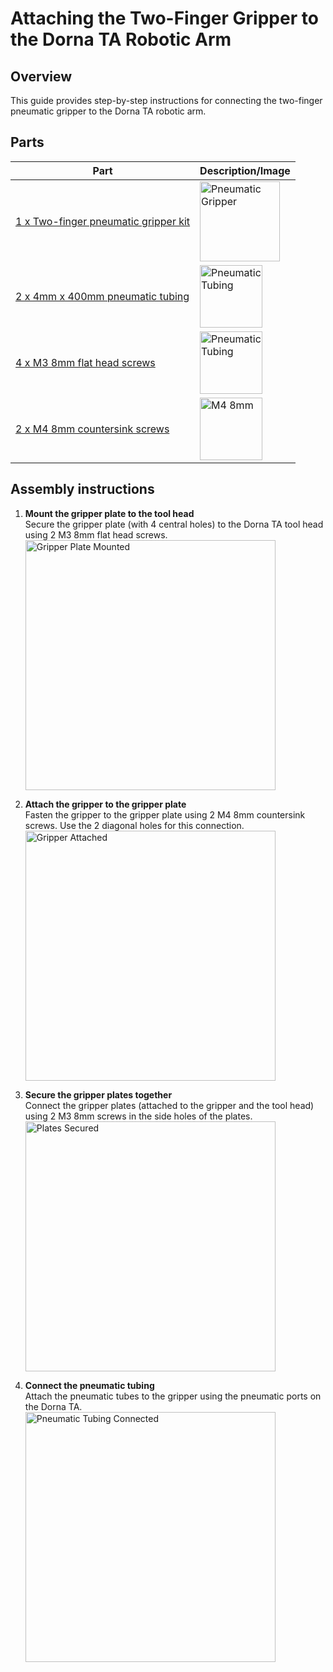 # **Attaching the Two-Finger Gripper to the Dorna TA Robotic Arm**

## **Overview**
This guide provides step-by-step instructions for connecting the two-finger pneumatic gripper to the Dorna TA robotic arm.

## **Parts**
| **Part** | **Description/Image** |
|---|---|
| [1 x Two-finger pneumatic gripper kit](https://dorna.ai/grippers/pneumatic-gripper-kit/) | <img src="https://i.imgur.com/8gringR.png" alt="Pneumatic Gripper" width="128"/> |
| [2 x 4mm x 400mm pneumatic tubing](https://www.mcmaster.com/50315K22/) | <img src="https://i.imgur.com/JVNYoy4.png" alt="Pneumatic Tubing" width="100"/> |
| [4 x M3 8mm flat head screws](https://www.mcmaster.com/91294A128/) | <img src="https://www.mcmaster.com/mvD/Contents/gfx/ImageCache/912/91294A128_1da14e44-6dab-42d8-be03-c9e8717c4265@4x_637976737585978637.png?ver=ImageNotFound" alt="Pneumatic Tubing" width="100"/>  |
| [2 x M4 8mm countersink screws](https://www.mcmaster.com/91294A188/) |  <img src="https://www.mcmaster.com/mvC/Contents/gfx/ImageCache/912/91294A188_096412fd-fdbb-456f-b2c6-c3cfe753940c@4x_637977153739436750.png?ver=ImageNotFound" alt="M4 8mm" width="100"/> |

## **Assembly instructions**

1. **Mount the gripper plate to the tool head**  
   Secure the gripper plate (with 4 central holes) to the Dorna TA tool head using 2 M3 8mm flat head screws.  
   <img src="https://i.imgur.com/hokEPMB.jpeg" alt="Gripper Plate Mounted" width="400"/>

2. **Attach the gripper to the gripper plate**  
   Fasten the gripper to the gripper plate using 2 M4 8mm countersink screws. Use the 2 diagonal holes for this connection.  
   <img src="https://i.imgur.com/UR11q7y.jpeg" alt="Gripper Attached" width="400"/>

3. **Secure the gripper plates together**  
   Connect the gripper plates (attached to the gripper and the tool head) using 2 M3 8mm screws in the side holes of the plates.  
   <img src="https://i.imgur.com/qICma2g.jpeg" alt="Plates Secured" width="400"/>

4. **Connect the pneumatic tubing**  
   Attach the pneumatic tubes to the gripper using the pneumatic ports on the Dorna TA.  
   <img src="https://i.imgur.com/FJ1Ri8V.jpeg" alt="Pneumatic Tubing Connected" width="400"/>
